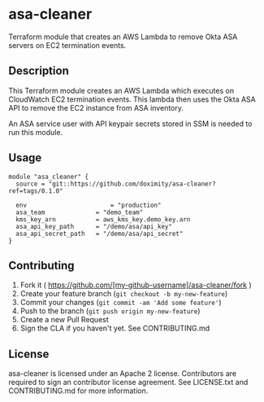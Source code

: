 # asa-cleaner

Terraform module that creates an AWS Lambda to remove Okta ASA servers on EC2 termination events.

## Description

This Terraform module creates an AWS Lambda which executes on CloudWatch EC2 termination events. This lambda then uses the Okta ASA API to remove the EC2 instance from ASA inventory.

An ASA service user with API keypair secrets stored in SSM is needed to run this module.

## Usage

```hcl
module "asa_cleaner" {
  source = "git::https://github.com/doximity/asa-cleaner?ref=tags/0.1.0"
  
  env   					= "production"
  asa_team 				= "demo_team"
  kms_key_arn 			= aws_kms_key.demo_key.arn
  asa_api_key_path 		= "/demo/asa/api_key"
  asa_api_secret_path 	= "/demo/asa/api_secret"
}

```

## Contributing

1. Fork it ( https://github.com/[my-github-username]/asa-cleaner/fork )
2. Create your feature branch (`git checkout -b my-new-feature`)
3. Commit your changes (`git commit -am 'Add some feature'`)
4. Push to the branch (`git push origin my-new-feature`)
5. Create a new Pull Request
6. Sign the CLA if you haven't yet. See CONTRIBUTING.md

## License

asa-cleaner is licensed under an Apache 2 license. Contributors are required to sign an contributor license agreement. See LICENSE.txt and CONTRIBUTING.md for more information.
